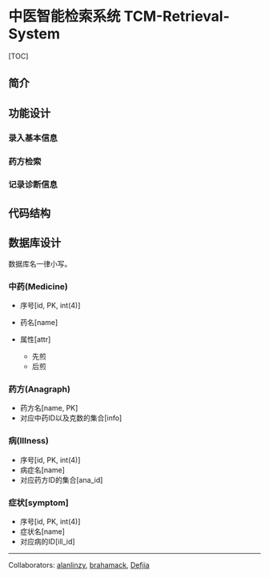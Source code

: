 # 中医智能检索系统 TCM-Retrieval-System

[TOC]

## 简介

## 功能设计

### 录入基本信息

### 药方检索

### 记录诊断信息

## 代码结构

## 数据库设计

数据库名一律小写。

### 中药(Medicine)

- 序号[id, PK, int(4)]

- 药名[name]
- 属性[attr]
  - 先煎
  - 后煎

### 药方(Anagraph)

- 药方名[name, PK]
- 对应中药ID以及克数的集合[info]

### 病(Illness)

- 序号[id, PK, int(4)]
- 病症名[name]
- 对应药方ID的集合[ana_id]

### 症状[symptom]

- 序号[id, PK, int(4)]
- 症状名[name]
- 对应病的ID[ill_id]



------

Collaborators: [alanlinzy](https://github.com/alanlinzy), [brahamack](https://github.com/brahamack), [Defjia](https://github.com/DefJia)
